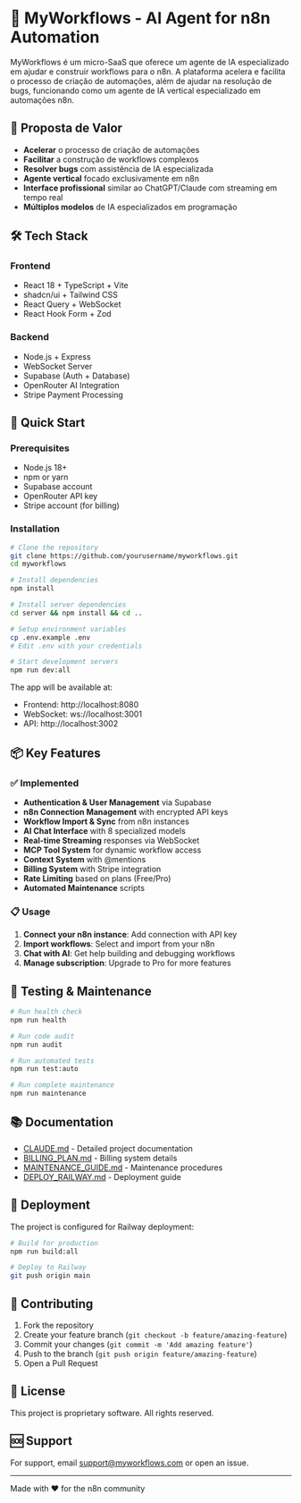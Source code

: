 # 🚀 MyWorkflows - AI Agent for n8n Automation

MyWorkflows é um micro-SaaS que oferece um agente de IA especializado em ajudar e construir workflows para o n8n. A plataforma acelera e facilita o processo de criação de automações, além de ajudar na resolução de bugs, funcionando como um agente de IA vertical especializado em automações n8n.

## 🎯 Proposta de Valor

- **Acelerar** o processo de criação de automações
- **Facilitar** a construção de workflows complexos
- **Resolver bugs** com assistência de IA especializada
- **Agente vertical** focado exclusivamente em n8n
- **Interface profissional** similar ao ChatGPT/Claude com streaming em tempo real
- **Múltiplos modelos** de IA especializados em programação

## 🛠️ Tech Stack

### Frontend
- React 18 + TypeScript + Vite
- shadcn/ui + Tailwind CSS
- React Query + WebSocket
- React Hook Form + Zod

### Backend
- Node.js + Express
- WebSocket Server
- Supabase (Auth + Database)
- OpenRouter AI Integration
- Stripe Payment Processing

## 🚀 Quick Start

### Prerequisites
- Node.js 18+
- npm or yarn
- Supabase account
- OpenRouter API key
- Stripe account (for billing)

### Installation

```bash
# Clone the repository
git clone https://github.com/yourusername/myworkflows.git
cd myworkflows

# Install dependencies
npm install

# Install server dependencies
cd server && npm install && cd ..

# Setup environment variables
cp .env.example .env
# Edit .env with your credentials

# Start development servers
npm run dev:all
```

The app will be available at:
- Frontend: http://localhost:8080
- WebSocket: ws://localhost:3001
- API: http://localhost:3002

## 📦 Key Features

### ✅ Implemented
- **Authentication & User Management** via Supabase
- **n8n Connection Management** with encrypted API keys
- **Workflow Import & Sync** from n8n instances
- **AI Chat Interface** with 8 specialized models
- **Real-time Streaming** responses via WebSocket
- **MCP Tool System** for dynamic workflow access
- **Context System** with @mentions
- **Billing System** with Stripe integration
- **Rate Limiting** based on plans (Free/Pro)
- **Automated Maintenance** scripts

### 📋 Usage

1. **Connect your n8n instance**: Add connection with API key
2. **Import workflows**: Select and import from your n8n
3. **Chat with AI**: Get help building and debugging workflows
4. **Manage subscription**: Upgrade to Pro for more features

## 🧪 Testing & Maintenance

```bash
# Run health check
npm run health

# Run code audit
npm run audit

# Run automated tests
npm run test:auto

# Run complete maintenance
npm run maintenance
```

## 📚 Documentation

- [CLAUDE.md](./CLAUDE.md) - Detailed project documentation
- [BILLING_PLAN.md](./BILLING_PLAN.md) - Billing system details
- [MAINTENANCE_GUIDE.md](./MAINTENANCE_GUIDE.md) - Maintenance procedures
- [DEPLOY_RAILWAY.md](./DEPLOY_RAILWAY.md) - Deployment guide

## 🚀 Deployment

The project is configured for Railway deployment:

```bash
# Build for production
npm run build:all

# Deploy to Railway
git push origin main
```

## 🤝 Contributing

1. Fork the repository
2. Create your feature branch (`git checkout -b feature/amazing-feature`)
3. Commit your changes (`git commit -m 'Add amazing feature'`)
4. Push to the branch (`git push origin feature/amazing-feature`)
5. Open a Pull Request

## 📄 License

This project is proprietary software. All rights reserved.

## 🆘 Support

For support, email support@myworkflows.com or open an issue.

---

Made with ❤️ for the n8n community